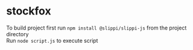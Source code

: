 # stockfox

To build project first run `npm install @slippi/slippi-js` from the project directory  
Run `node script.js` to execute script
